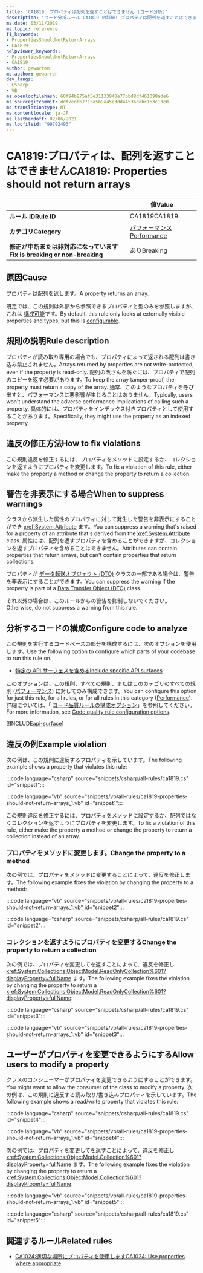 ```yaml
---
title: 'CA1819: プロパティは配列を返すことはできません (コード分析)'
description: 'コード分析ルール CA1819 の詳細: プロパティは配列を返すことはできません'
ms.date: 03/11/2019
ms.topic: reference
f1_keywords:
- PropertiesShouldNotReturnArrays
- CA1819
helpviewer_keywords:
- PropertiesShouldNotReturnArrays
- CA1819
author: gewarren
ms.author: gewarren
dev_langs:
- CSharp
- VB
ms.openlocfilehash: 60f94b875af5e31133940e77bbd8df461098ade6
ms.sourcegitcommit: ddf7edb67715a5b9a45e3dd44536dabc153c1de0
ms.translationtype: MT
ms.contentlocale: ja-JP
ms.lasthandoff: 02/06/2021
ms.locfileid: "99792493"
---
```

# <a name="ca1819-properties-should-not-return-arrays"></a><span data-ttu-id="bbb67-103">CA1819:プロパティは、配列を返すことはできません</span><span class="sxs-lookup"><span data-stu-id="bbb67-103">CA1819: Properties should not return arrays</span></span>

| | <span data-ttu-id="bbb67-104">値</span><span class="sxs-lookup"><span data-stu-id="bbb67-104">Value</span></span> |
|-|-|
| <span data-ttu-id="bbb67-105">**ルール ID**</span><span class="sxs-lookup"><span data-stu-id="bbb67-105">**Rule ID**</span></span> |<span data-ttu-id="bbb67-106">CA1819</span><span class="sxs-lookup"><span data-stu-id="bbb67-106">CA1819</span></span>|
| <span data-ttu-id="bbb67-107">**カテゴリ**</span><span class="sxs-lookup"><span data-stu-id="bbb67-107">**Category**</span></span> |[<span data-ttu-id="bbb67-108">パフォーマンス</span><span class="sxs-lookup"><span data-stu-id="bbb67-108">Performance</span></span>](performance-warnings.md)|
| <span data-ttu-id="bbb67-109">**修正が中断または非対応になっています**</span><span class="sxs-lookup"><span data-stu-id="bbb67-109">**Fix is breaking or non-breaking**</span></span> |<span data-ttu-id="bbb67-110">あり</span><span class="sxs-lookup"><span data-stu-id="bbb67-110">Breaking</span></span>|

## <a name="cause"></a><span data-ttu-id="bbb67-111">原因</span><span class="sxs-lookup"><span data-stu-id="bbb67-111">Cause</span></span>

<span data-ttu-id="bbb67-112">プロパティは配列を返します。</span><span class="sxs-lookup"><span data-stu-id="bbb67-112">A property returns an array.</span></span>

<span data-ttu-id="bbb67-113">既定では、この規則は外部から参照できるプロパティと型のみを参照しますが、これは [構成可能](#configure-code-to-analyze)です。</span><span class="sxs-lookup"><span data-stu-id="bbb67-113">By default, this rule only looks at externally visible properties and types, but this is [configurable](#configure-code-to-analyze).</span></span>

## <a name="rule-description"></a><span data-ttu-id="bbb67-114">規則の説明</span><span class="sxs-lookup"><span data-stu-id="bbb67-114">Rule description</span></span>

<span data-ttu-id="bbb67-115">プロパティが読み取り専用の場合でも、プロパティによって返される配列は書き込み禁止されません。</span><span class="sxs-lookup"><span data-stu-id="bbb67-115">Arrays returned by properties are not write-protected, even if the property is read-only.</span></span> <span data-ttu-id="bbb67-116">配列の改ざんを防ぐには、プロパティで配列のコピーを返す必要があります。</span><span class="sxs-lookup"><span data-stu-id="bbb67-116">To keep the array tamper-proof, the property must return a copy of the array.</span></span> <span data-ttu-id="bbb67-117">通常、このようなプロパティを呼び出すと、パフォーマンスに悪影響が生じることはありません。</span><span class="sxs-lookup"><span data-stu-id="bbb67-117">Typically, users won't understand the adverse performance implications of calling such a property.</span></span> <span data-ttu-id="bbb67-118">具体的には、プロパティをインデックス付きプロパティとして使用することがあります。</span><span class="sxs-lookup"><span data-stu-id="bbb67-118">Specifically, they might use the property as an indexed property.</span></span>

## <a name="how-to-fix-violations"></a><span data-ttu-id="bbb67-119">違反の修正方法</span><span class="sxs-lookup"><span data-stu-id="bbb67-119">How to fix violations</span></span>

<span data-ttu-id="bbb67-120">この規則違反を修正するには、プロパティをメソッドに設定するか、コレクションを返すようにプロパティを変更します。</span><span class="sxs-lookup"><span data-stu-id="bbb67-120">To fix a violation of this rule, either make the property a method or change the property to return a collection.</span></span>

## <a name="when-to-suppress-warnings"></a><span data-ttu-id="bbb67-121">警告を非表示にする場合</span><span class="sxs-lookup"><span data-stu-id="bbb67-121">When to suppress warnings</span></span>

<span data-ttu-id="bbb67-122">クラスから派生した属性のプロパティに対して発生した警告を非表示にすることができ <xref:System.Attribute> ます。</span><span class="sxs-lookup"><span data-stu-id="bbb67-122">You can suppress a warning that's raised for a property of an attribute that's derived from the <xref:System.Attribute> class.</span></span> <span data-ttu-id="bbb67-123">属性には、配列を返すプロパティを含めることができますが、コレクションを返すプロパティを含めることはできません。</span><span class="sxs-lookup"><span data-stu-id="bbb67-123">Attributes can contain properties that return arrays, but can't contain properties that return collections.</span></span>

<span data-ttu-id="bbb67-124">プロパティが [データ転送オブジェクト (DTO)](/previous-versions/msp-n-p/ff649585(v=pandp.10)) クラスの一部である場合は、警告を非表示にすることができます。</span><span class="sxs-lookup"><span data-stu-id="bbb67-124">You can suppress the warning if the property is part of a [Data Transfer Object (DTO)](/previous-versions/msp-n-p/ff649585(v=pandp.10)) class.</span></span>

<span data-ttu-id="bbb67-125">それ以外の場合は、このルールからの警告を抑制しないでください。</span><span class="sxs-lookup"><span data-stu-id="bbb67-125">Otherwise, do not suppress a warning from this rule.</span></span>

## <a name="configure-code-to-analyze"></a><span data-ttu-id="bbb67-126">分析するコードの構成</span><span class="sxs-lookup"><span data-stu-id="bbb67-126">Configure code to analyze</span></span>

<span data-ttu-id="bbb67-127">この規則を実行するコードベースの部分を構成するには、次のオプションを使用します。</span><span class="sxs-lookup"><span data-stu-id="bbb67-127">Use the following option to configure which parts of your codebase to run this rule on.</span></span>

- [<span data-ttu-id="bbb67-128">特定の API サーフェスを含める</span><span class="sxs-lookup"><span data-stu-id="bbb67-128">Include specific API surfaces</span></span>](#include-specific-api-surfaces)

<span data-ttu-id="bbb67-129">このオプションは、この規則、すべての規則、またはこのカテゴリのすべての規則 ([パフォーマンス](performance-warnings.md)) に対してのみ構成できます。</span><span class="sxs-lookup"><span data-stu-id="bbb67-129">You can configure this option for just this rule, for all rules, or for all rules in this category ([Performance](performance-warnings.md)).</span></span> <span data-ttu-id="bbb67-130">詳細については、「 [コード品質ルールの構成オプション](../code-quality-rule-options.md)」を参照してください。</span><span class="sxs-lookup"><span data-stu-id="bbb67-130">For more information, see [Code quality rule configuration options](../code-quality-rule-options.md).</span></span>

[!INCLUDE[api-surface](~/includes/code-analysis/api-surface.md)]

## <a name="example-violation"></a><span data-ttu-id="bbb67-131">違反の例</span><span class="sxs-lookup"><span data-stu-id="bbb67-131">Example violation</span></span>

<span data-ttu-id="bbb67-132">次の例は、この規則に違反するプロパティを示しています。</span><span class="sxs-lookup"><span data-stu-id="bbb67-132">The following example shows a property that violates this rule:</span></span>

:::code language="csharp" source="snippets/csharp/all-rules/ca1819.cs" id="snippet1":::

:::code language="vb" source="snippets/vb/all-rules/ca1819-properties-should-not-return-arrays_1.vb" id="snippet1":::

<span data-ttu-id="bbb67-133">この規則違反を修正するには、プロパティをメソッドに設定するか、配列ではなくコレクションを返すようにプロパティを変更します。</span><span class="sxs-lookup"><span data-stu-id="bbb67-133">To fix a violation of this rule, either make the property a method or change the property to return a collection instead of an array.</span></span>

### <a name="change-the-property-to-a-method"></a><span data-ttu-id="bbb67-134">プロパティをメソッドに変更します。</span><span class="sxs-lookup"><span data-stu-id="bbb67-134">Change the property to a method</span></span>

<span data-ttu-id="bbb67-135">次の例では、プロパティをメソッドに変更することによって、違反を修正します。</span><span class="sxs-lookup"><span data-stu-id="bbb67-135">The following example fixes the violation by changing the property to a method:</span></span>

:::code language="vb" source="snippets/vb/all-rules/ca1819-properties-should-not-return-arrays_1.vb" id="snippet2":::

:::code language="csharp" source="snippets/csharp/all-rules/ca1819.cs" id="snippet2":::

### <a name="change-the-property-to-return-a-collection"></a><span data-ttu-id="bbb67-136">コレクションを返すようにプロパティを変更する</span><span class="sxs-lookup"><span data-stu-id="bbb67-136">Change the property to return a collection</span></span>

<span data-ttu-id="bbb67-137">次の例では、プロパティを変更してを返すことによって、違反を修正し <xref:System.Collections.ObjectModel.ReadOnlyCollection%601?displayProperty=fullName> ます。</span><span class="sxs-lookup"><span data-stu-id="bbb67-137">The following example fixes the violation by changing the property to return a <xref:System.Collections.ObjectModel.ReadOnlyCollection%601?displayProperty=fullName>:</span></span>

:::code language="csharp" source="snippets/csharp/all-rules/ca1819.cs" id="snippet3":::

:::code language="vb" source="snippets/vb/all-rules/ca1819-properties-should-not-return-arrays_1.vb" id="snippet3":::

## <a name="allow-users-to-modify-a-property"></a><span data-ttu-id="bbb67-138">ユーザーがプロパティを変更できるようにする</span><span class="sxs-lookup"><span data-stu-id="bbb67-138">Allow users to modify a property</span></span>

<span data-ttu-id="bbb67-139">クラスのコンシューマーがプロパティを変更できるようにすることができます。</span><span class="sxs-lookup"><span data-stu-id="bbb67-139">You might want to allow the consumer of the class to modify a property.</span></span> <span data-ttu-id="bbb67-140">次の例は、この規則に違反する読み取り/書き込みプロパティを示しています。</span><span class="sxs-lookup"><span data-stu-id="bbb67-140">The following example shows a read/write property that violates this rule:</span></span>

:::code language="csharp" source="snippets/csharp/all-rules/ca1819.cs" id="snippet4":::

:::code language="vb" source="snippets/vb/all-rules/ca1819-properties-should-not-return-arrays_1.vb" id="snippet4":::

<span data-ttu-id="bbb67-141">次の例では、プロパティを変更してを返すことによって、違反を修正し <xref:System.Collections.ObjectModel.Collection%601?displayProperty=fullName> ます。</span><span class="sxs-lookup"><span data-stu-id="bbb67-141">The following example fixes the violation by changing the property to return a <xref:System.Collections.ObjectModel.Collection%601?displayProperty=fullName>:</span></span>

:::code language="vb" source="snippets/vb/all-rules/ca1819-properties-should-not-return-arrays_1.vb" id="snippet5":::

:::code language="csharp" source="snippets/csharp/all-rules/ca1819.cs" id="snippet5":::

## <a name="related-rules"></a><span data-ttu-id="bbb67-142">関連するルール</span><span class="sxs-lookup"><span data-stu-id="bbb67-142">Related rules</span></span>

- [<span data-ttu-id="bbb67-143">CA1024:適切な場所にプロパティを使用します</span><span class="sxs-lookup"><span data-stu-id="bbb67-143">CA1024: Use properties where appropriate</span></span>](ca1024.md)
